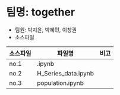 # 팀명: together
* 팀원: 박지윤, 박혜민, 이창권
* 소스파일

|소스파일|파일명|비고|
|---|---|---|
|no.1|.ipynb||
|no.2|H_Series_data.ipynb||
|no.3|population.ipynb||
